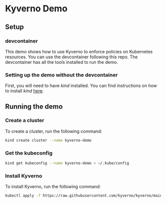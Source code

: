 # Kyverno Demo

## Setup

### devcontainer
This demo shows how to use Kyverno to enforce policies on Kubernetes resources. You can use the devcontainer following this repo. The devcontainer has all the tools installed to run the demo. 

### Setting up the demo without the devcontainer
First, you will need to have _kind_ installed. You can find instructions on how to install _kind_ [here](https://kind.sigs.k8s.io/docs/user/quick-start/).

## Running the demo

### Create a cluster
To create a cluster, run the following command:

```bash
kind create cluster --name kyverno-demo
```

### Get the kubeconfig

```bash
kind get kubeconfig --name kyverno-demo > ~/.kube/config
```

### Install Kyverno
To install Kyverno, run the following command:

```bash
kubectl apply -f https://raw.githubusercontent.com/kyverno/kyverno/main/definitions/release/install.yaml
```